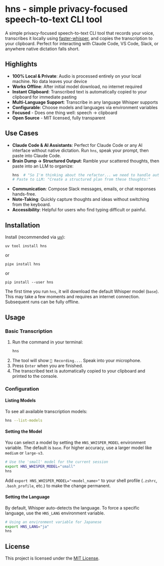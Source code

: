 # hns - simple privacy-focused speech-to-text CLI tool

A simple privacy-focused speech-to-text CLI tool that records your voice, transcribes it locally using [faster-whisper](https://github.com/SYSTRAN/faster-whisper), and copies the transcription to your clipboard. Perfect for interacting with Claude Code, VS Code, Slack, or anywhere native dictation falls short.

## Highlights

- **100% Local & Private**: Audio is processed entirely on your local machine. No data leaves your device
- **Works Offline**: After initial model download, no internet required
- **Instant Clipboard**: Transcribed text is automatically copied to your clipboard for immediate pasting
- **Multi-Language Support**: Transcribe in any language Whisper supports
- **Configurable**: Choose models and languages via environment variables
- **Focused** - Does one thing well: speech → clipboard
- **Open Source** - MIT licensed, fully transparent

## Use Cases

- **Claude Code & AI Assistants**: Perfect for Claude Code or any AI interface without native dictation. Run `hns`, speak your prompt, then paste into Claude Code.
- **Brain Dump → Structured Output**: Ramble your scattered thoughts, then paste into an LLM to organize:
  ```sh
  hns  # "So I'm thinking about the refactor... we need to handle auth, but also consider caching..."
  # Paste to LLM: "Create a structured plan from these thoughts:"
  ```
- **Communication**: Compose Slack messages, emails, or chat responses hands-free.
- **Note-Taking**: Quickly capture thoughts and ideas without switching from the keyboard.
- **Accessibility**: Helpful for users who find typing difficult or painful.

## Installation

Install (recommended via [uv](https://github.com/astral-sh/uv)):
```
uv tool install hns
```
or
```
pipx install hns
```
or
```
pip install --user hns
   ```

The first time you run `hns`, it will download the default Whisper model (`base`). This may take a few moments and requires an internet connection. Subsequent runs can be fully offline.

## Usage

### Basic Transcription

1.  Run the command in your terminal:
    ```sh
    hns
    ```
2.  The tool will show `🎤 Recording...`. Speak into your microphone.
3.  Press `Enter` when you are finished.
4.  The transcribed text is automatically copied to your clipboard and printed to the console.

### Configuration

#### Listing Models

To see all available transcription models:
```sh
hns --list-models
```

#### Setting the Model

You can select a model by setting the `HNS_WHISPER_MODEL` environment variable. The default is `base`. For higher accuracy, use a larger model like `medium` or `large-v3`.

```sh
# Use the 'small' model for the current session
export HNS_WHISPER_MODEL="small"
hns
```

Add `export HNS_WHISPER_MODEL="<model_name>"` to your shell profile (`.zshrc`, `.bash_profile`, etc.) to make the change permanent.

#### Setting the Language

By default, Whisper auto-detects the language. To force a specific language, use the `HNS_LANG` environment variable.

```sh
# Using an environment variable for Japanese
export HNS_LANG="ja"
hns
```

## License

This project is licensed under the [MIT License](./LICENSE).
